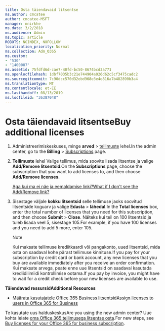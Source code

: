 ```yaml
---
title: Osta täiendavaid litsentse
ms.author: cmcatee
author: cmcatee-MSFT
manager: mnirkhe
ms.date: 3/2/2018
ms.audience: Admin
ms.topic: article
ROBOTS: NOINDEX, NOFOLLOW
localization_priority: Normal
ms.collection: Adm_O365
ms.custom:
- "530"
- "1400007"
ms.assetid: 75fdfd6d-cae7-40fd-bc50-8674bcd3a771
ms.openlocfilehash: 1dbf7035b3c21e744904a026d62c5cf3475cadc2
ms.sourcegitcommit: 7c90dcc570d32ebd968e3e4e816a7b482890b3a4
ms.translationtype: MT
ms.contentlocale: et-EE
ms.lasthandoff: 08/13/2019
ms.locfileid: "36387048"
---
```

# <a name="buy-additional-licenses"></a><span data-ttu-id="9106e-102">Osta täiendavaid litsentse</span><span class="sxs-lookup"><span data-stu-id="9106e-102">Buy additional licenses</span></span>

1. <span data-ttu-id="9106e-103">Administreerimiskeskuses, minge **arved** \> [tellimuste](https://go.microsoft.com/fwlink/p/?linkid=842054) lehel.</span><span class="sxs-lookup"><span data-stu-id="9106e-103">In the admin center, go to the **Billing** \> [Subscriptions](https://go.microsoft.com/fwlink/p/?linkid=842054) page.</span></span>

2. <span data-ttu-id="9106e-104">**Tellimuste** lehel Valige tellimus, mida soovite lisada litsentse ja valige **Add/Remove litsentsid**.</span><span class="sxs-lookup"><span data-stu-id="9106e-104">On the **Subscriptions** page, choose the subscription that you want to add licenses to, and then choose **Add/Remove licenses**.</span></span>

    [<span data-ttu-id="9106e-105">Aga kui ma ei näe ja eemaldamise linki?</span><span class="sxs-lookup"><span data-stu-id="9106e-105">What if I don't see the Add/Remove link?</span></span>](https://docs.microsoft.com/en-us/office365/admin/subscriptions-and-billing/buy-licenses#what-if-i-dont-see-the-addremove-licenses-link)

3. <span data-ttu-id="9106e-106">Sisestage väljale **kokku litsentsid** selle tellimuse jaoks soovitud litsentside koguarv ja valige **Edasta** \> **lähedal**.</span><span class="sxs-lookup"><span data-stu-id="9106e-106">In the **Total licenses** box, enter the total number of licenses that you need for this subscription, and then choose **Submit** \> **Close**.</span></span> <span data-ttu-id="9106e-107">Näiteks kui teil on 100 litsentsid ja tuleb lisada veel 5, sisestage 105.</span><span class="sxs-lookup"><span data-stu-id="9106e-107">For example, if you have 100 licenses and you need to add 5 more, enter 105.</span></span>

    > [!NOTE]
    > <span data-ttu-id="9106e-108">Kui maksate tellimuse krediitkaardi või pangakonto, uued litsentsid, mida osta on saadaval kohe pärast tellimuse kinnituse.</span><span class="sxs-lookup"><span data-stu-id="9106e-108">If you pay for your subscription by credit card or bank account, any new licenses that you buy are available immediately after you receive an order confirmation.</span></span> <span data-ttu-id="9106e-109">Kui maksate arvega, peate enne uue litsentsid on saadaval kasutada krediidilimiidi kontrollimise ootama.</span><span class="sxs-lookup"><span data-stu-id="9106e-109">If you pay by invoice, you might have to wait for a credit check before your new licenses are available to use.</span></span>
  
<span data-ttu-id="9106e-110">**Täiendavad ressursid**</span><span class="sxs-lookup"><span data-stu-id="9106e-110">**Additional Resources**</span></span>

- [<span data-ttu-id="9106e-111">Määrata kasutajatele Office 365 Business litsentsid</span><span class="sxs-lookup"><span data-stu-id="9106e-111">Assign licenses to users in Office 365 for Business</span></span>](https://docs.microsoft.com/en-us/office365/admin/subscriptions-and-billing/assign-licenses-to-users)

<span data-ttu-id="9106e-112">Te kasutate uus halduskeskus</span><span class="sxs-lookup"><span data-stu-id="9106e-112">Are you using the new admin center?</span></span> <span data-ttu-id="9106e-113">Uue kohta leiate [oma Office 365 tellimusega litsentse osta](https://docs.microsoft.com/en-us/office365/admin/subscriptions-and-billing/buy-licenses).</span><span class="sxs-lookup"><span data-stu-id="9106e-113">For new steps, see [Buy licenses for your Office 365 for business subscription](https://docs.microsoft.com/en-us/office365/admin/subscriptions-and-billing/buy-licenses).</span></span>